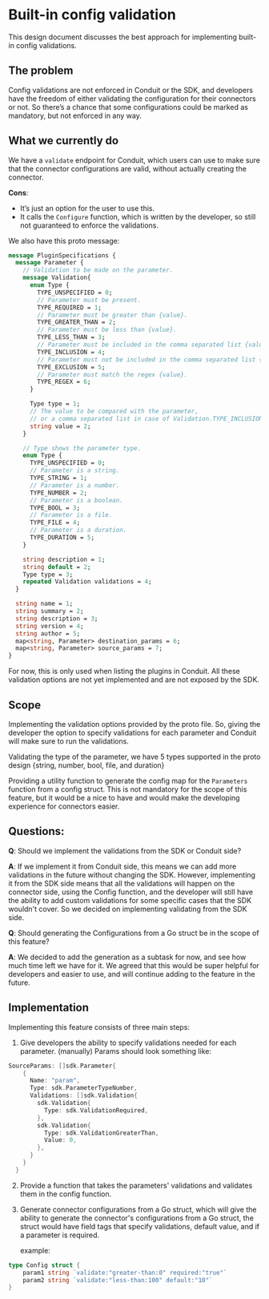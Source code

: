 # Built-in config validation

This design document discusses the best approach for implementing built-in config validations.

## The problem

Config validations are not enforced in Conduit or the SDK, and developers have the freedom of either validating the
configuration for their connectors or not. So there’s a chance that some configurations could be marked as mandatory,
but not enforced in any way.

## What we currently do

We have a `validate` endpoint for Conduit, which users can use to make sure that the connector configurations are valid,
without actually creating the connector.

**Cons**:

- It’s just an option for the user to use this.
- It calls the `Configure` function, which is written by the developer, so still not guaranteed to enforce the validations.

We also have this proto message:

```protobuf
message PluginSpecifications {
  message Parameter {
    // Validation to be made on the parameter.
    message Validation{
      enum Type {
        TYPE_UNSPECIFIED = 0;
        // Parameter must be present.
        TYPE_REQUIRED = 1;
        // Parameter must be greater than {value}.
        TYPE_GREATER_THAN = 2;
        // Parameter must be less than {value}.
        TYPE_LESS_THAN = 3;
        // Parameter must be included in the comma separated list {value}.
        TYPE_INCLUSION = 4;
        // Parameter must not be included in the comma separated list {value}.
        TYPE_EXCLUSION = 5;
        // Parameter must match the regex {value}.
        TYPE_REGEX = 6;
      }

      Type type = 1;
      // The value to be compared with the parameter,
      // or a comma separated list in case of Validation.TYPE_INCLUSION or Validation.TYPE_EXCLUSION.
      string value = 2;
    }

    // Type shows the parameter type.
    enum Type {
      TYPE_UNSPECIFIED = 0;
      // Parameter is a string.
      TYPE_STRING = 1;
      // Parameter is a number.
      TYPE_NUMBER = 2;
      // Parameter is a boolean.
      TYPE_BOOL = 3;
      // Parameter is a file.
      TYPE_FILE = 4;
      // Parameter is a duration.
      TYPE_DURATION = 5;
    }

    string description = 1;
    string default = 2;
    Type type = 3;
    repeated Validation validations = 4;
  }

  string name = 1;
  string summary = 2;
  string description = 3;
  string version = 4;
  string author = 5;
  map<string, Parameter> destination_params = 6;
  map<string, Parameter> source_params = 7;
}
```

For now, this is only used when listing the plugins in Conduit. All these validation options are not yet implemented and
are not exposed by the SDK.

## Scope

Implementing the validation options provided by the proto file. So, giving the developer the option to specify
validations for each parameter and Conduit will make sure to run the validations.

Validating the type of the parameter, we have 5 types supported in the proto design {string, number, bool, file, and duration}

Providing a utility function to generate the config map for the `Parameters` function from a config struct. This is not 
mandatory for the scope of this feature, but it would be a nice to have and would make the developing experience for connectors easier.

## Questions:

**Q**: Should we implement the validations from the SDK or Conduit side?

**A**: If we implement it from Conduit side, this means we can add more validations in the future without changing the SDK.
However, implementing it from the SDK side means that all the validations will happen on the connector side, using the 
Config function, and the developer will still have the ability to add custom validations for some specific cases that 
the SDK wouldn't cover. So we decided on implementing validating from the SDK side.

**Q**: Should generating the Configurations from a Go struct be in the scope of this feature?

**A**: We decided to add the generation as a subtask for now, and see how much time left we have for it. We agreed that this
would be super helpful for developers and easier to use, and will continue adding to the feature in the future.

## Implementation

Implementing this feature consists of three main steps:

1. Give developers the ability to specify validations needed for each parameter. (manually)
   Params should look something like:

```go
SourceParams: []sdk.Parameter{
    {
      Name: "param",
      Type: sdk.ParameterTypeNumber,
      Validations: []sdk.Validation{
        sdk.Validation{
          Type: sdk.ValidationRequired,
        },
        sdk.Validation{
          Type: sdk.ValidationGreaterThan,
          Value: 0,
        },
      }
    }
  }
```

2. Provide a function that takes the parameters' validations and validates them in the config function.
3. Generate connector configurations from a Go struct, which will give the ability to generate the connector's 
   configurations from a Go struct, the struct would have field tags that specify validations, default value, and if 
   a parameter is required.

   example:
```go
type Config struct {
	param1 string `validate:"greater-than:0" required:"true"`
	param2 string `validate:"less-than:100" default:"10"`
}
```